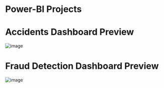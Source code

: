 # Power-BI Projects

# Accidents Dashboard Preview
![image](https://github.com/user-attachments/assets/02384b49-86f5-4dc1-ae61-7e0c749a5c58)

# Fraud Detection Dashboard Preview
![image](https://github.com/user-attachments/assets/979f7f4d-ef28-402a-9d5e-22a793c2cb9f)



